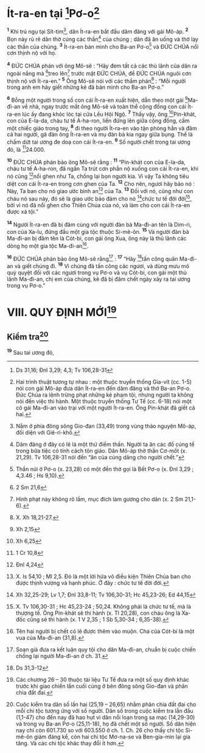 # Ít-ra-en tại [^1*]Pơ-o[^1]
<sup><b>1</b></sup> Khi trú ngụ tại Sít-tim[^2], dân Ít-ra-en bắt đầu dâm đãng với gái Mô-áp. <sup><b>2</b></sup> Bọn này rủ rê dân thờ cúng các thần[^3] của chúng ; dân đã ăn uống và thờ lạy các thần của chúng. <sup><b>3</b></sup> Ít-ra-en bán mình cho Ba-an Pơ-o[^4] và ĐỨC CHÚA nổi cơn thịnh nộ với họ.

<sup><b>4</b></sup> ĐỨC CHÚA phán với ông Mô-sê : “Hãy đem tất cả các thủ lãnh của dân ra ngoài nắng mà [^2*]treo lên[^5] trước mặt ĐỨC CHÚA, để ĐỨC CHÚA nguôi cơn thịnh nộ với Ít-ra-en.” <sup><b>5</b></sup> Ông Mô-sê nói với các thẩm phán[^6] : “Mỗi người trong anh em hãy giết những kẻ đã bán mình cho Ba-an Pơ-o.”

<sup><b>6</b></sup> Bỗng một người trong số con cái Ít-ra-en xuất hiện, dẫn theo một gái [^3*]Ma-đi-an về nhà, ngay trước mắt ông Mô-sê và toàn thể cộng đồng con cái Ít-ra-en lúc ấy đang khóc lóc tại cửa Lều Hội Ngộ. <sup><b>7</b></sup> Thấy vậy, ông [^4*]Pin-khát, con của E-la-da, cháu tư tế A-ha-ron, liền đứng lên giữa cộng đồng, cầm một chiếc giáo trong tay, <sup><b>8</b></sup> đi theo người Ít-ra-en vào tận phòng hắn và đâm cả hai người, gã đàn ông Ít-ra-en và mụ đàn bà kia ngay giữa bụng. Thế là chấm dứt tai ương đe doạ con cái Ít-ra-en. <sup><b>9</b></sup> Số người chết trong tai ương đó, là [^5*]24.000.

<sup><b>10</b></sup> ĐỨC CHÚA phán bảo ông Mô-sê rằng : <sup><b>11</b></sup> “Pin-khát con của E-la-da, cháu tư tế A-ha-ron, đã ngăn Ta trút cơn phẫn nộ xuống con cái Ít-ra-en, khi nó cũng [^6*]nổi ghen như Ta, chống lại bọn người kia. Vì vậy Ta không tiêu diệt con cái Ít-ra-en trong cơn ghen của Ta. <sup><b>12</b></sup> Cho nên, ngươi hãy bảo nó : Này, Ta ban cho nó giao ước bình an[^7] của Ta. <sup><b>13</b></sup> Đối với nó, cũng như con cháu nó sau này, đó sẽ là giao ước bảo đảm cho nó [^7*]chức tư tế đời đời[^8], bởi vì nó đã nổi ghen cho Thiên Chúa của nó, và làm cho con cái Ít-ra-en được xá tội.”

<sup><b>14</b></sup> Người Ít-ra-en đã bị đâm cùng với người đàn bà Ma-đi-an tên là Dim-ri, con của Xa-lu, đứng đầu một gia tộc thuộc Si-mê-ôn. <sup><b>15</b></sup> Và người đàn bà Ma-đi-an bị đâm tên là Cót-bi, con gái ông Xua, ông này là thủ lãnh các dòng họ một gia tộc Ma-đi-an[^9].

<sup><b>16</b></sup> ĐỨC CHÚA phán bảo ông Mô-sê rằng[^10] : <sup><b>17</b></sup> “Hãy [^8*]tấn công quân Ma-đi-an và giết chúng đi. <sup><b>18</b></sup> Vì chúng đã tấn công các ngươi, và dùng mưu mô quỷ quyệt đối với các ngươi trong vụ Pơ-o và vụ Cót-bi, con gái một thủ lãnh Ma-đi-an, chị em của chúng, kẻ đã bị đâm chết ngày xảy ra tai ương trong vụ Pơ-o.”

# VIII. QUY ĐỊNH MỚI[^11]
## Kiểm tra[^12]
<sup><b>19</b></sup> Sau tai ương đó,

[^1]: Hai trình thuật tương tự nhau : một thuộc truyền thống Gia-vít (cc. 1-5) nói con gái Mô-áp đưa dân Ít-ra-en đến dâm đãng và thờ Ba-an Pơ-o. Đức Chúa ra lệnh trừng phạt những kẻ phạm tội, nhưng người ta không nói đến việc thi hành. Một thuộc truyền thống Tư Tế (cc. 6-18) nói một cô gái Ma-đi-an vào trại với một người Ít-ra-en. Ông Pin-khát đã giết cả hai.
[^2]: Nằm ở phía đông sông Gio-đan (33,49) trong vùng thảo nguyện Mô-áp, đối diện với Giê-ri-khô.
[^3]: Dâm đãng ở đây có lẽ là một thứ điếm thần. Người ta ăn các đồ cúng tế trong bữa tiệc có tính cách tôn giáo. Dân Mô-áp thờ thần Cơ-mốt (x. 21,29). Tv 106,28-31 nói đến “ăn của cúng dâng cho người chết.”
[^4]: Thần núi ở Pơ-o (x. 23,28) có một đền thờ gọi là Bết Pơ-o (x. Đnl 3,29 ; 4,3.46 ; Hs 9,10).
[^5]: Hình phạt này không rõ lắm, mục đích làm gương cho dân (x. 2 Sm 21,1-6).
[^6]: X. Xh 18,21-27.
[^7]: X. Is 54,10 ; Ml 2,5. Đó là một lời hứa vô điều kiện Thiên Chúa ban cho được thịnh vượng và hạnh phúc. Ở đây : chức tư tế đời đời.
[^8]: X. Tv 106,30-31 ; Hc 45,23-24 ; 50,24. Không phải là chức tư tế, mà là thượng tế. Ông Pin-khát sẽ thi hành (x. Tl 20,28), con cháu ông là Xa-đốc cũng sẽ thi hành (x. 1 V 2,35 ; 1 Sb 5,30-34 ; 6,35-38).
[^9]: Tên hai người bị chết có lẽ được thêm vào muộn. Cha của Cót-bi là một vua của Ma-đi-an (31,8).
[^10]: Soạn giả đưa ra kết luận quy tội cho dân Ma-đi-an, chuẩn bị cuộc chiến chống lại người Ma-đi-an ở ch. 31.
[^11]: Các chương 26 – 30 thuộc tài liệu Tư Tế đưa ra một số quy định khác trước khi giao chiến lần cuối cùng ở bên đông sông Gio-đan và phân chia đất đai.
[^12]: Cuộc kiểm tra dân số lần hai (25,19 – 26,65) nhằm phân chia đất đai cho mỗi chi tộc tương ứng với số người. Dân số trong cuộc kiểm tra lần đầu (1,1-47) cho đến nay đã hao hụt vì dân nổi loạn trong sa mạc (14,29-30) và trong vụ Ba-an Pơ-o (25,11-18), họ đã chết một số người. Số dân hiện nay chỉ còn 601.730 so với 603.550 ở ch. 1. Ch. 26 cho thấy chi tộc Si-mê-ôn giảm đáng kể, còn hai chi tộc Mơ-na-se và Ben-gia-min lại gia tăng. Và các chi tộc khác thay đổi ít hơn.
[^1*]: Ds 31,16; Đnl 3,29; 4,3; Tv 106,28-31
[^2*]: 2 Sm 21,6
[^3*]: Xh 2,15
[^4*]: Xh 6,25
[^5*]: 1 Cr 10,8
[^6*]: Đnl 4,24
[^7*]: Xh 32,25-29; Lv 1,7; Đnl 33,8-11; Tv 106,30-31; Hc 45,23-26; Ed 44,15
[^8*]: Ds 31,3-12
